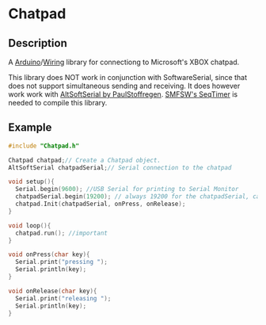 Chatpad
==============

## Description

A [Arduino](https://en.wikipedia.org/wiki/Arduino)/[Wiring](https://en.wikipedia.org/wiki/Wiring_(development_platform)) library for connectiong to Microsoft's XBOX chatpad.

This library does NOT work in conjunction with SoftwareSerial, since that does not support simultaneous sending and receiving.
It does however work work with [AltSoftSerial by PaulStoffregen](https://github.com/PaulStoffregen/AltSoftSerial).
[SMFSW's SeqTimer](https://github.com/SMFSW/SeqTimer) is needed to compile this library.

## Example

```cpp
#include "Chatpad.h"

Chatpad chatpad;// Create a Chatpad object.
AltSoftSerial chatpadSerial;// Serial connection to the chatpad

void setup(){
  Serial.begin(9600); //USB Serial for printing to Serial Monitor
  chatpadSerial.begin(19200); // always 19200 for the chatpadSerial, cannot be moved into chatpad class since that takes a stream object and all streams shall be supported
  chatpad.Init(chatpadSerial, onPress, onRelease);
}

void loop(){
  chatpad.run(); //important
}

void onPress(char key){
  Serial.print("pressing ");
  Serial.println(key);
}

void onRelease(char key){
  Serial.print("releasing ");
  Serial.println(key);
}

```


